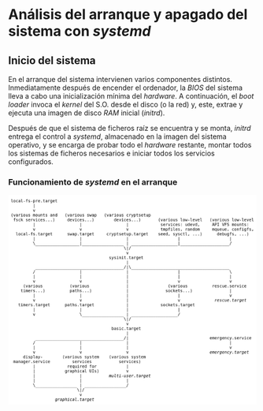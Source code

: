 
# Análisis del arranque y apagado del sistema con _systemd_

## Inicio del sistema

En el arranque del sistema intervienen varios componentes distintos. Inmediatamente después de encender el ordenador, la _BIOS_ del sistema lleva a cabo una inicialización mínima del _hardware_. A continuación, el _boot loader_ invoca el _kernel_ del S.O. desde el disco (o la red) y, este, extrae y ejecuta una imagen de disco _RAM_ inicial (_initrd_).

Después de que el sistema de ficheros raíz se encuentra y se monta, _initrd_ entrega el control a _systemd_, almacenado en la imagen del sistema operativo, y se encarga de probar todo el _hardware_ restante, montar todos los sistemas de ficheros necesarios e iniciar todos los servicios configurados.

### Funcionamiento de _systemd_ en el arranque

![arranque_sistema](/Imagenes/inicio.png "_Systemd_ en el arranque del sistema")



